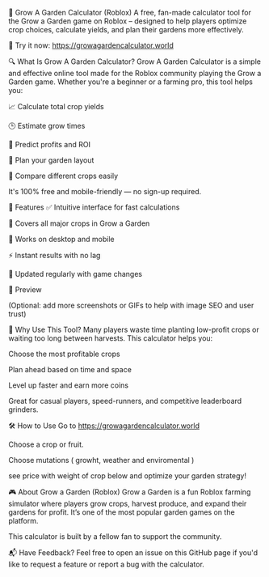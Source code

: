🌱 Grow A Garden Calculator (Roblox)
A free, fan-made calculator tool for the Grow a Garden game on Roblox – designed to help players optimize crop choices, calculate yields, and plan their gardens more effectively.

🚀 Try it now: https://growagardencalculator.world

🔍 What Is Grow A Garden Calculator?
Grow A Garden Calculator is a simple and effective online tool made for the Roblox community playing the Grow a Garden game. Whether you're a beginner or a farming pro, this tool helps you:

📈 Calculate total crop yields

🕒 Estimate grow times

💸 Predict profits and ROI

🧮 Plan your garden layout

🔁 Compare different crops easily

It's 100% free and mobile-friendly — no sign-up required.

🌿 Features
✅ Intuitive interface for fast calculations

🌽 Covers all major crops in Grow a Garden

📱 Works on desktop and mobile

⚡ Instant results with no lag

🔄 Updated regularly with game changes

📸 Preview

(Optional: add more screenshots or GIFs to help with image SEO and user trust)

📌 Why Use This Tool?
Many players waste time planting low-profit crops or waiting too long between harvests. This calculator helps you:

Choose the most profitable crops

Plan ahead based on time and space

Level up faster and earn more coins

Great for casual players, speed-runners, and competitive leaderboard grinders.

🛠 How to Use
Go to https://growagardencalculator.world

Choose a crop or fruit.

Choose mutations ( growht, weather and enviromental )

see price with weight of crop below and optimize your garden strategy!

🎮 About Grow a Garden (Roblox)
Grow a Garden is a fun Roblox farming simulator where players grow crops, harvest produce, and expand their gardens for profit. It’s one of the most popular garden games on the platform.

This calculator is built by a fellow fan to support the community.

📬 Have Feedback?
Feel free to open an issue on this GitHub page if you'd like to request a feature or report a bug with the calculator.
